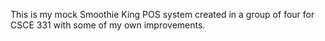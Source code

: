 This is my mock Smoothie King POS system created in a group of four for CSCE 331 with some of my own improvements.


